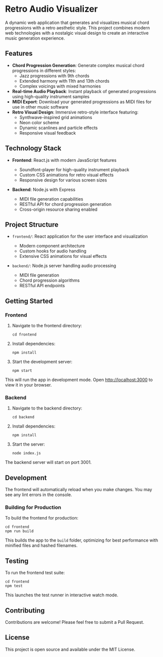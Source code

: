 # Retro Audio Visualizer

A dynamic web application that generates and visualizes musical chord progressions with a retro aesthetic style. This project combines modern web technologies with a nostalgic visual design to create an interactive music generation experience.

## Features

- **Chord Progression Generation**: Generate complex musical chord progressions in different styles:
  - Jazz progressions with 9th chords
  - Extended harmony with 11th and 13th chords
  - Complex voicings with mixed harmonies
- **Real-time Audio Playback**: Instant playback of generated progressions using high-quality instrument samples
- **MIDI Export**: Download your generated progressions as MIDI files for use in other music software
- **Retro Visual Design**: Immersive retro-style interface featuring:
  - Synthwave-inspired grid animations
  - Neon color scheme
  - Dynamic scanlines and particle effects
  - Responsive visual feedback

## Technology Stack

- **Frontend**: React.js with modern JavaScript features
  - Soundfont-player for high-quality instrument playback
  - Custom CSS animations for retro visual effects
  - Responsive design for various screen sizes

- **Backend**: Node.js with Express
  - MIDI file generation capabilities
  - RESTful API for chord progression generation
  - Cross-origin resource sharing enabled

## Project Structure

- `frontend/`: React application for the user interface and visualization
  - Modern component architecture
  - Custom hooks for audio handling
  - Extensive CSS animations for visual effects

- `backend/`: Node.js server handling audio processing
  - MIDI file generation
  - Chord progression algorithms
  - RESTful API endpoints

## Getting Started

### Frontend

1. Navigate to the frontend directory:
   ```
   cd frontend
   ```

2. Install dependencies:
   ```
   npm install
   ```

3. Start the development server:
   ```
   npm start
   ```

This will run the app in development mode. Open [http://localhost:3000](http://localhost:3000) to view it in your browser.

### Backend

1. Navigate to the backend directory:
   ```
   cd backend
   ```

2. Install dependencies:
   ```
   npm install
   ```

3. Start the server:
   ```
   node index.js
   ```

The backend server will start on port 3001.

## Development

The frontend will automatically reload when you make changes. You may see any lint errors in the console.

### Building for Production

To build the frontend for production:

```
cd frontend
npm run build
```

This builds the app to the `build` folder, optimizing for best performance with minified files and hashed filenames.

## Testing

To run the frontend test suite:

```
cd frontend
npm test
```

This launches the test runner in interactive watch mode.

## Contributing

Contributions are welcome! Please feel free to submit a Pull Request.

## License

This project is open source and available under the MIT License.